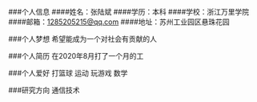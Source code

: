 ###个人信息
####姓名：张陆斌
####学历：本科
####学校：浙江万里学院
####邮箱：1285205215@qq.com
####地址：苏州工业园区悬珠花园

###个人梦想
希望能成为一个对社会有贡献的人

###个人简历
在2020年8月打了一个月的工

###个人爱好
打篮球
运动
玩游戏
数学

###研究方向
通信技术
